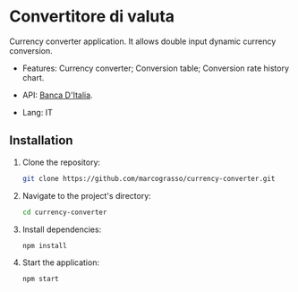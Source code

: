 # Convertitore di valuta
Currency converter application. It allows double input dynamic currency conversion. 

- Features: Currency converter; Conversion table; Conversion rate history chart. 

- API: [Banca D'Italia]([https://www.google.com/](https://tassidicambio.bancaditalia.it/terzevalute-wf-ui-web/)).

- Lang: IT

## Installation

1. Clone the repository:

   ```bash
   git clone https://github.com/marcograsso/currency-converter.git

2. Navigate to the project's directory:

    ```bash
    cd currency-converter

3. Install dependencies:
    
    ```bash
    npm install

4. Start the application:

    ```bash
    npm start
